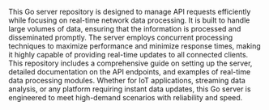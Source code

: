 This Go server repository is designed to manage API requests efficiently while focusing on real-time network data processing. It is built to handle large volumes of data, ensuring that the information is processed and disseminated promptly. The server employs concurrent processing techniques to maximize performance and minimize response times, making it highly capable of providing real-time updates to all connected clients. This repository includes a comprehensive guide on setting up the server, detailed documentation on the API endpoints, and examples of real-time data processing modules. Whether for IoT applications, streaming data analysis, or any platform requiring instant data updates, this Go server is engineered to meet high-demand scenarios with reliability and speed.